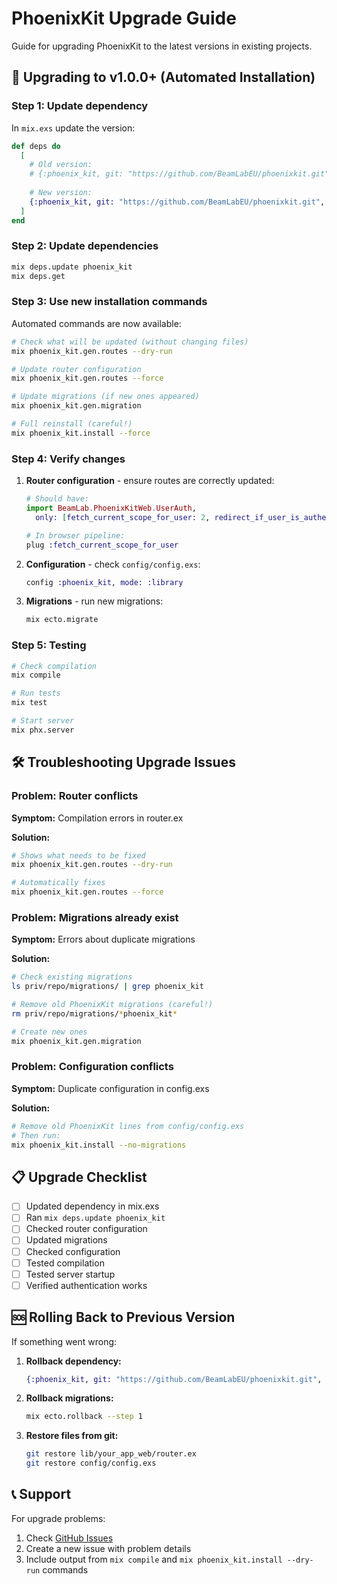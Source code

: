 # PhoenixKit Upgrade Guide

Guide for upgrading PhoenixKit to the latest versions in existing projects.

## 🚀 Upgrading to v1.0.0+ (Automated Installation)

### Step 1: Update dependency

In `mix.exs` update the version:

```elixir
def deps do
  [
    # Old version:
    # {:phoenix_kit, git: "https://github.com/BeamLabEU/phoenixkit.git", tag: "v0.x.x"}
    
    # New version:
    {:phoenix_kit, git: "https://github.com/BeamLabEU/phoenixkit.git", tag: "v1.0.0"}
  ]
end
```

### Step 2: Update dependencies

```bash
mix deps.update phoenix_kit
mix deps.get
```

### Step 3: Use new installation commands

Automated commands are now available:

```bash
# Check what will be updated (without changing files)
mix phoenix_kit.gen.routes --dry-run

# Update router configuration
mix phoenix_kit.gen.routes --force

# Update migrations (if new ones appeared)
mix phoenix_kit.gen.migration

# Full reinstall (careful!)
mix phoenix_kit.install --force
```

### Step 4: Verify changes

1. **Router configuration** - ensure routes are correctly updated:
   ```elixir
   # Should have:
   import BeamLab.PhoenixKitWeb.UserAuth,
     only: [fetch_current_scope_for_user: 2, redirect_if_user_is_authenticated: 2, require_authenticated_user: 2]
   
   # In browser pipeline:
   plug :fetch_current_scope_for_user
   ```

2. **Configuration** - check `config/config.exs`:
   ```elixir
   config :phoenix_kit, mode: :library
   ```

3. **Migrations** - run new migrations:
   ```bash
   mix ecto.migrate
   ```

### Step 5: Testing

```bash
# Check compilation
mix compile

# Run tests
mix test

# Start server
mix phx.server
```

## 🛠️ Troubleshooting Upgrade Issues

### Problem: Router conflicts

**Symptom:** Compilation errors in router.ex

**Solution:**
```bash
# Shows what needs to be fixed
mix phoenix_kit.gen.routes --dry-run

# Automatically fixes
mix phoenix_kit.gen.routes --force
```

### Problem: Migrations already exist

**Symptom:** Errors about duplicate migrations

**Solution:**
```bash
# Check existing migrations
ls priv/repo/migrations/ | grep phoenix_kit

# Remove old PhoenixKit migrations (careful!)
rm priv/repo/migrations/*phoenix_kit*

# Create new ones
mix phoenix_kit.gen.migration
```

### Problem: Configuration conflicts

**Symptom:** Duplicate configuration in config.exs

**Solution:**
```bash
# Remove old PhoenixKit lines from config/config.exs
# Then run:
mix phoenix_kit.install --no-migrations
```

## 📋 Upgrade Checklist

- [ ] Updated dependency in mix.exs
- [ ] Ran `mix deps.update phoenix_kit`
- [ ] Checked router configuration
- [ ] Updated migrations
- [ ] Checked configuration
- [ ] Tested compilation
- [ ] Tested server startup
- [ ] Verified authentication works

## 🆘 Rolling Back to Previous Version

If something went wrong:

1. **Rollback dependency:**
   ```elixir
   {:phoenix_kit, git: "https://github.com/BeamLabEU/phoenixkit.git", tag: "v0.x.x"}
   ```

2. **Rollback migrations:**
   ```bash
   mix ecto.rollback --step 1
   ```

3. **Restore files from git:**
   ```bash
   git restore lib/your_app_web/router.ex
   git restore config/config.exs
   ```

## 📞 Support

For upgrade problems:

1. Check [GitHub Issues](https://github.com/BeamLabEU/phoenixkit/issues)
2. Create a new issue with problem details
3. Include output from `mix compile` and `mix phoenix_kit.install --dry-run` commands